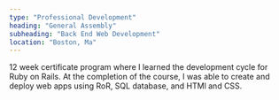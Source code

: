```yaml
---
type: "Professional Development"
heading: "General Assembly"
subheading: "Back End Web Development"
location: "Boston, Ma"
---
```


12 week certificate program where I learned the development cycle for Ruby on Rails. At the completion of the course, I was able to create and deploy web apps using RoR, SQL database, and HTMl and CSS.
